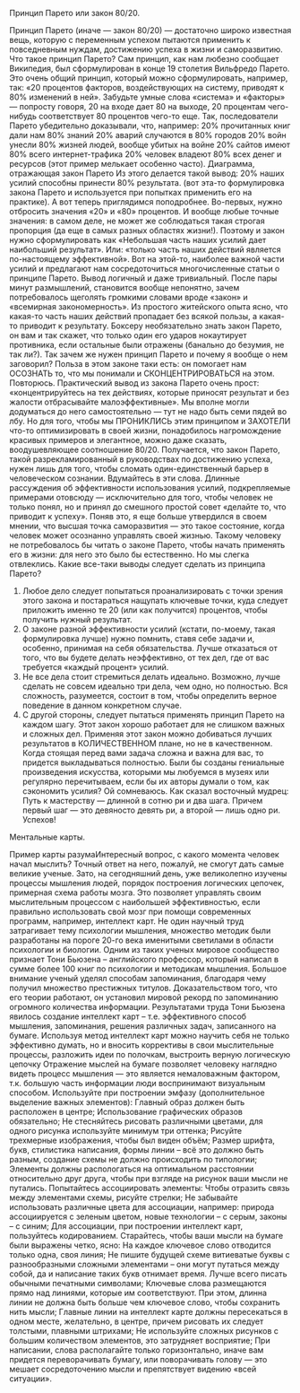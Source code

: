 Принцип Парето или закон 80/20.

Принцип Парето (иначе — закон 80/20) — достаточно широко известная вещь, которую с переменным успехом 
пытаются применить к повседневным нуждам, достижению успеха в жизни и саморазвитию. 
Что такое принцип Парето?
Сам принцип, как нам любезно сообщает Википедия, был сформулирован в конце 19 столетия Вильфредо Парето. Это очень общий принцип, который можно сформулировать, например, так: «20 процентов факторов, воздействующих на систему, приводят к 80% изменений в ней». Забудьте умные слова «система» и «факторы» — попросту говоря, 20 на входе дает 80 на выходе, 20 процентам чего-нибудь соответствует 80 процентов чего-то еще.
Так, последователи Парето убедительно доказывали, что, например:
20% прочитанных книг дали нам 80% знаний
20% аварий случаются в 80% городов
20% войн унесли 80% жизней людей, вообще убитых на войне
20% сайтов имеют 80% всего интернет-трафика
20% человек владеют 80% всех денег и ресурсов (этот пример мелькает особенно часто).
Диаграмма, отражающая закон Парето
Из этого делается такой вывод:
20% наших усилий способны принести 80% результата. (вот эта-то формулировка закона Парето и используется при попытках применить его на практике).
А вот теперь приглядимся поподробнее.
Во-первых, нужно отбросить значения «20» и «80» процентов. И вообще любые точные значения: в самом деле, не может же соблюдаться такая строгая пропорция (да еще в самых разных областях жизни!). Поэтому и закон нужно сформулировать как «Небольшая часть наших усилий дает наибольший результат». Или: «только часть наших действий является по-настоящему эффективной».
Вот на этой-то, наиболее важной части усилий и предлагают нам сосредоточиться многочисленные статьи о принципе Парето.
Вывод логичный и даже тривиальный. После пары минут размышлений, становится вообще непонятно, зачем потребовалось щеголять громкими словами вроде «закон» и «всемирная закономерность». Из простого житейского опыта ясно, что какая-то часть наших действий пропадает без всякой пользы, а какая-то приводит к результату. 
Боксеру необязательно знать закон Парето, он вам и так скажет, что только один его ударов нокаутирует противника, если остальные были отражены (банально до безумия, не так ли?).
Так зачем же нужен принцип Парето и почему я вообще о нем заговорил?
Польза в этом законе таки есть: он помогает нам ОСОЗНАТЬ то, что мы понимали и СКОНЦЕНТРИРОВАТЬСЯ на этом.
Повторюсь. Практический вывод из закона Парето очень прост: «концентрируйтесь на тех действиях, которые приносят результат и без жалости отбрасывайте малоэффективные». Мы вполне могли додуматься до него самостоятельно — тут не надо быть семи пядей во лбу. Но для того, чтобы мы ПРОНИКЛИСЬ этим принципом и ЗАХОТЕЛИ что-то оптимизировать в своей жизни, понадобилось нагромождение красивых примеров и элегантное, можно даже сказать, воодушевляющее соотношение 80/20.
Получается, что закон Парето, такой разрекламированный в руководствах по достижению успеха, нужен лишь для того, чтобы сломать один-единственный барьер в человеческом сознании.
Вдумайтесь в эти слова.
Длинные рассуждения об эффективности использования усилий, подкрепляемые примерами отовсюду — исключительно для того, чтобы человек не только понял, но и принял до смешного простой совет «делайте то, что приводит к успеху».
Поняв это, я еще больше утвердился в своем мнении, что высшая точка саморазвития — это такое состояние, когда человек может осознанно управлять своей жизнью. Такому человеку не потребовалось бы читать о законе Парето, чтобы начать применять его в жизни: для него это было бы естественно.
Но мы слегка отвлеклись. Какие все-таки выводы следует сделать из принципа Парето?
1. Любое дело следует попытаться проанализировать с точки зрения этого закона и постараться нащупать ключевые точки, куда следует приложить именно те 20 (или как получится) процентов, чтобы получить нужный результат.
2. О законе разной эффективности усилий (кстати, по-моему, такая формулировка лучше) нужно помнить, ставя себе задачи и, особенно, принимая на себя обязательства. Лучше отказаться от того, что вы будете делать неэффективно, от тех дел, где от вас требуется «каждый процент» усилий.
3. Не все дела стоит стремиться делать идеально. Возможно, лучше сделать не совсем идеально три дела, чем одно, но полностью. Вся сложность, разумеется, состоит в том, чтобы определить верное поведение в данном конкретном случае.
4. С другой стороны, следует пытаться применять принцип Парето на каждом шагу. Этот закон хорошо работает для не слишком важных и сложных дел. Применяя этот закон можно добиваться лучших результатов в КОЛИЧЕСТВЕННОМ плане, но не в качественном. Когда стоящая перед вами задача сложна и важна для вас, то придется выкладываться полностью. Были бы созданы гениальные произведения искусства, которыми мы любуемся в музеях или регулярно перечитываем, если бы их авторы думали о том, как сэкономить усилия? Ой сомневаюсь.
Как сказал восточный мудрец:
Путь к мастерству — длинной в сотню ри и два шага. Причем первый шаг — это девяносто девять ри, а второй — лишь одно ри. 
Успехов!

Ментальные карты.

Пример карты разумаИнтересный вопрос, с какого момента человек начал мыслить? Точный ответ на него, пожалуй, не смогут дать самые великие ученые. Зато, на сегодняшний день, уже великолепно изучены процессы мышления людей, порядок построения логических цепочек, примерная схема работы мозга.
Это позволяет управлять своим мыслительным процессом с наибольшей эффективностью, если правильно использовать свой мозг при помощи современных программ, например, интеллект карт.
Не один научный труд затрагивает тему психологии мышления, множество методик были разработаны на пороге 20-го века именитыми светилами в области психологии и биологии. Одним из таких ученых мировое сообщество признает Тони Бьюзена – английского профессор, который написал в сумме более 100 книг по психологии и методикам мышления. Большое внимание ученый уделял способам запоминания, благодаря чему получил множество престижных титулов. Доказательством того, что его теории работают, он установил мировой рекорд по запоминанию огромного количества информации.
Результатами труда Тони Бьюзена явилось создание интеллект карт – т.е. эффективного способ мышления, запоминания, решения различных задач, записанного на бумаге. Используя метод интеллект карт можно научить себя не только эффективно думать, но и вносить коррективы в свои мыслительные процессы, разложить идеи по полочкам, выстроить верную логическую цепочку
Отражение мыслей на бумаге позволяет человеку наглядно видеть процесс мышления — это является немаловажным фактором, т.к. большую часть информации люди воспринимают визуальным способом.
Используйте при построении эмфазу (дополнительное выделение важных элементов):
Главный образ должен быть расположен в центре;
Использование графических образов обязательно;
Не стесняйтесь рисовать различными цветами, для одного рисунка используйте минимум три оттенка;
Рисуйте трехмерные изображения, чтобы был виден объём;
Размер шрифта, букв, стилистика написания, формы линии – всё это должно быть разным, создание схемы не должно происходить по типологии;
Элементы должны распологаться на оптимальном расстоянии относительно друг друга, чтобы при взгляде на рисунок ваши мысли не путались.
Попытайтесь ассоциировать элементы:
Чтобы отразить связь между элементами схемы, рисуйте стрелки;
Не забывайте использовать различные цвета для ассоциации, например: природа ассоциируется с  зеленым цветом, новые технологии – с серым, законы – с синим;
Для ассоциации, при построении интеллект карт, пользуйтесь кодированием.
Старайтесь, чтобы ваши мысли на бумаге были выражены четко, ясно:
На каждое ключевое слово отводится только одна, своя линия;
Не пишите будущей схеме витиеватые буквы с разнообразными сложными элементами – они могут путаться между собой, да и написание таких букв отнимает время. Лучше всего писать обычными печатными символами;
Ключевые слова размещаются прямо над линиями, которые им соответствуют. При этом, длинна линии не должна быть больше чем ключевое слово, чтобы сохранить нить мысли;
Главные линии на интеллект карте должны пересекаться в одном месте, желательно, в центре, причем рисовать их следует толстыми, плавными штрихами;
Не используйте сложных рисунков с большим количеством элементов, это затрудняет восприятие;
При написании, слова располагайте только горизонтально, иначе вам придется переворачивать бумагу, или поворачивать голову — это мешает сосредоточению мысли и препятствует видению «всей ситуации».


